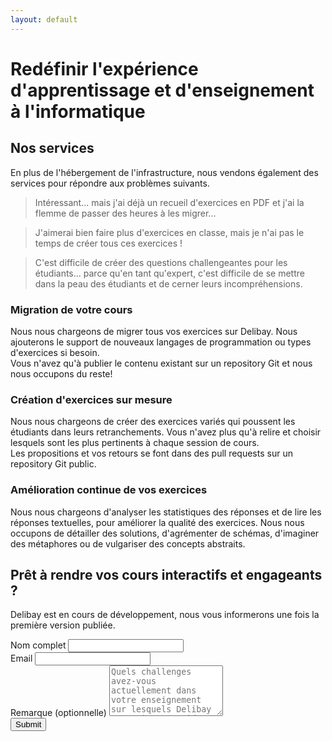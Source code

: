 ```yaml
---
layout: default
---
```


<h1 class="!text-[28px] xs:!text-[35px] md:!text-[40px] sm:!bg-red-500 md:bg-blue-500">Redéfinir l'expérience d'apprentissage et d'enseignement à l'informatique</h1>


## Nos services

En plus de l'hébergement de l'infrastructure, nous vendons également des services pour répondre aux problèmes suivants.

> Intéressant... mais j'ai déjà un recueil d'exercices en PDF et j'ai la flemme de passer des heures à les migrer...

> J'aimerai bien faire plus d'exercices en classe, mais je n'ai pas le temps de créer tous ces exercices !

> C'est difficile de créer des questions challengeantes pour les étudiants... parce qu'en tant qu'expert, c'est difficile de se mettre dans la peau des étudiants et de cerner leurs incompréhensions.

<div class="md:flex md:flex-wrap md:space-x-2 space-y-2 md:space-y-0">

<div class="bloc flex-1 border border-blue-500 p-5 rounded-sm">
    <h3>Migration de votre cours</h3>
    <p>Nous nous chargeons de migrer tous vos exercices sur Delibay. Nous ajouterons le support de nouveaux langages de programmation ou types d'exercices si besoin. <br>Vous n'avez qu'à publier le contenu existant sur un repository Git et nous nous occupons du reste!</p>
</div>

<div class="bloc flex-1 border border-blue-500 p-5 rounded-sm">
    <h3>Création d'exercices sur mesure</h3>
    <p>Nous nous chargeons de créer des exercices variés qui poussent les étudiants dans leurs retranchements. Vous n'avez plus qu'à relire et choisir lesquels sont les plus pertinents à chaque session de cours.<br>
    Les propositions et vos retours se font dans des pull requests sur un repository Git public.
    </p>
</div>

<div class="bloc flex-1 border border-blue-500 p-5 rounded-sm">
    <h3>Amélioration continue de vos exercices</h3>
    <p>Nous nous chargeons d'analyser les statistiques des réponses et de lire les réponses textuelles, pour améliorer la qualité des exercices. Nous nous occupons de détailler des solutions, d'agrémenter de schémas, d'imaginer des métaphores ou de vulgariser des concepts abstraits.</p>
</div>

</div>




<h2 class="gradient">Prêt à rendre vos cours interactifs et engageants ?</h2>

Delibay est en cours de développement, nous vous informerons une fois la première version publiée.

<div class="flex justify-center" >
<form
  action="https://www.formbackend.com/f/15195317ca0eef63"
  method="POST"
  class="w-full md:mx-32 lg:mx-60"
>
  <label for="name" class="">Nom complet</label>
  <input class="border border-blue-500 rounded-sm" type="text" id="name" name="name" required> <br>
  <label for="email" class="">Email</label>
  <input class="border border-blue-500 rounded-sm" type="email" id="email" name="email" required> <br>
  <label for="email" class="">Remarque (optionnelle)</label>
  <textarea class="border border-blue-500 rounded-sm" type="email" id="remark" name="remark" placeholder="Quels challenges avez-vous actuellement dans votre enseignement sur lesquels Delibay pourrait vous aider ? Quels cours enseignez-vous et dans quelle école ?" rows="5">
</textarea>
  <br>
  <button type="submit" class="gradient border-2 border-gray-300 px-2 rounded-sm">Submit</button>
</form>
</div>

